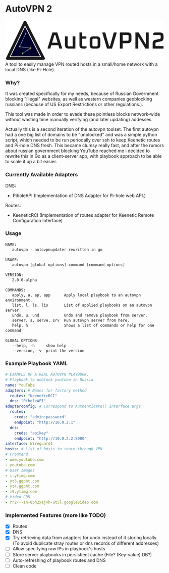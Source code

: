 # AutoVPN 2
![logo](logo.png)
A tool to easily manage VPN routed hosts in a small/home network with a local DNS (like Pi-Hole).

### Why?
It was created specifically for my needs, because of Russian Government blocking "illegal" websites, as well as western companies geoblocking russians (because of US Export Restrictions or other regulations.). 

This tool was made in order to evade these pointless blocks network-wide without wasting time manually verifying (and later updating) addesses.

Actually this is a second iteration of the autovpn toolset. The first autovpn had a one big list of domains to be "unblocked" and was a simple python script, which needed to be run periodally over ssh to keep Keenetic routes and Pi-hole DNS fresh. This became clumsy really fast, and after the rumors about russian government blocking YouTube reached me i decided to rewrite this in Go as a client-server app, with playbook approach to be able to scale it up a bit easier.

### Currently Available Adapters
DNS:
- PiholeAPI (Implementation of DNS Adapter for Pi-hole web API.)

Routes:
- KeeneticRCI (Implementation of routes adapter for Keenetic Remote Configuration Interface)

### Usage
```
NAME:
   autovpn - autovpnupdater rewritten in go

USAGE:
   autovpn [global options] command [command options]

VERSION:
   2.0.0-alpha

COMMANDS:
   apply, a, ap, app      Apply local playbook to an autovpn environment.
   list, l, ls, lis       List of applied playbooks on an autovpn server.
   undo, u, und           Undo and remove playbook from server.
   server, s, serve, srv  Run autovpn server from here.
   help, h                Shows a list of commands or help for one command

GLOBAL OPTIONS:
   --help, -h     show help
   --version, -v  print the version
```

### Example Playbook YAML
```yaml
# EXAMPLE OF A REAL AUTOVPN PLAYBOOK.
# Playbook to unblock youtube in Russia
name: YouTube
adapters: # Names for factory method
  routes: "KeeneticRCI"
  dns: "PiholeAPI"
adapterconfig: # Correspond to Authenticate() interface args
  routes:
    creds: "admin:password"
    endpoint: "http://10.0.2.1"
  dns:
    creds: "apikey"
    endpoint: "http://10.0.2.2:8080"
interface: Wireguard1
hosts: # List of hosts to route through VPN.
# Frontend
- www.youtube.com
- youtube.com
# User Images
- i.ytimg.com
- yt3.ggpht.com
- yt4.ggpht.com
- i9.ytimg.com
# Video CDN
- rr2---sn-8ph2xajvh-ut5l.googlevideo.com
```

### Implemented Features (more like TODO)
- [X] Routes
- [X] DNS
- [X] Try retrieving data from adapters for undo instead of it storing locally. (To avoid duplicate stray routes or dns records of different addresses)
- [ ] Allow specifying raw IPs in playbook's hosts
- [ ] Store server playbooks in persistient cache (File? (Key-value) DB?)
- [ ] Auto-refreshing of playbook routes and DNS
- [ ] Clean code